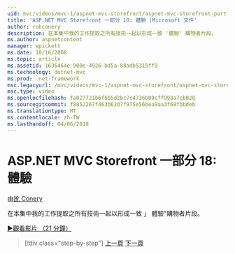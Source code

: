 ```yaml
---
uid: mvc/videos/mvc-1/aspnet-mvc-storefront/aspnet-mvc-storefront-part-18-creating-an-experience
title: 'ASP.NET MVC Storefront 一部分 18: 體驗 |Microsoft 文件'
author: robconery
description: 在本集中我的工作提取之所有技術一起以形成一致 '體驗' 購物者片段。
ms.author: aspnetcontent
manager: wpickett
ms.date: 10/16/2008
ms.topic: article
ms.assetid: 1636464e-900e-4926-bd5a-88adb5315ff9
ms.technology: dotnet-mvc
ms.prod: .net-framework
msc.legacyurl: /mvc/videos/mvc-1/aspnet-mvc-storefront/aspnet-mvc-storefront-part-18-creating-an-experience
msc.type: video
ms.openlocfilehash: fa027721b6fbb5d2bc7c4736b08cff998a7cb028
ms.sourcegitcommit: f8852267f463b62d7f975e56bea9aa3f68fbbdeb
ms.translationtype: MT
ms.contentlocale: zh-TW
ms.lasthandoff: 04/06/2018
---
```

<a name="aspnet-mvc-storefront-part-18-creating-an-experience"></a>ASP.NET MVC Storefront 一部分 18: 體驗
====================
由[訛 Conery](https://github.com/robconery)

在本集中我的工作提取之所有技術一起以形成一致 」 體驗"購物者片段。

[&#9654;觀看影片 （21 分鐘）](https://channel9.msdn.com/Blogs/ASP-NET-Site-Videos/aspnet-mvc-storefront-part-18-creating-an-experience)

> [!div class="step-by-step"]
> [上一頁](aspnet-mvc-storefront-part-17-checkout-with-jeff-atwood.md)
> [下一頁](aspnet-mvc-storefront-part-19-processing-orders-with-windows-workflow.md)
